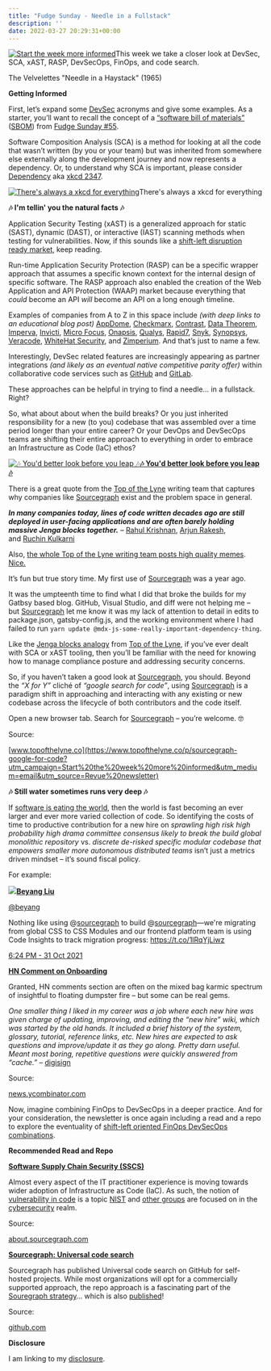 ```yaml
---
title: "Fudge Sunday - Needle in a Fullstack"
description: ''
date: 2022-03-27 20:29:31+00:00
---
```


[![Start the week more informed](https://cuthrell.com/favicon.png "Start the week more informed")](https://cuthrell.com/favicon.png)This week we take a closer look at DevSec, SCA, xAST, RASP, DevSecOps, FinOps, and code search.

The Velvelettes "Needle in a Haystack" (1965)

 **Getting Informed**

First, let’s expand some [DevSec](https://disruptops.com/devsecops-vs-devsecops/?utm_campaign=Start%20the%20week%20more%20informed&utm_medium=email&utm_source=Revue%20newsletter) acronyms and give some examples. As a starter, you’ll want to recall the concept of a [“software bill of materials”](https://www.cisa.gov/sbom?utm_campaign=Start%20the%20week%20more%20informed&utm_medium=email&utm_source=Revue%20newsletter) ([SBOM](https://www.cisa.gov/sbom?utm_campaign=Start%20the%20week%20more%20informed&utm_medium=email&utm_source=Revue%20newsletter)) from [Fudge Sunday #55](https://sunday.fudge.org/issues/fudge-sunday-everything-counts-in-ops-amounts-1073115?utm_campaign=Start%20the%20week%20more%20informed&utm_medium=email&utm_source=Revue%20newsletter).

Software Composition Analysis (SCA) is a method for looking at all the code that wasn’t written (by you or your team) but was inherited from somewhere else externally along the development journey and now represents a dependency. Or, to understand why SCA is important, please consider [Dependency](https://xkcd.com/2347/?utm_campaign=Start%20the%20week%20more%20informed&utm_medium=email&utm_source=Revue%20newsletter) aka [xkcd 2347](https://xkcd.com/2347/?utm_campaign=Start%20the%20week%20more%20informed&utm_medium=email&utm_source=Revue%20newsletter).

[![There's always a xkcd for everything](https://cuthrell.com/favicon.png "There's always a xkcd for everything")](https://cuthrell.com/favicon.png)There's always a xkcd for everything

 **🎶 I'm tellin' you the natural facts 🎶**

Application Security Testing (xAST) is a generalized approach for static (SAST), dynamic (DAST), or interactive (IAST) scanning methods when testing for vulnerabilities. Now, if this sounds like a [shift-left disruption ready market](https://www.ibm.com/blogs/services/2022/03/13/devops-to-devsecops-a-worthwhile-investment/?utm_campaign=Start%20the%20week%20more%20informed&utm_medium=email&utm_source=Revue%20newsletter), keep reading.

Run-time Application Security Protection (RASP) can be a specific wrapper approach that assumes a specific known context for the internal design of specific software. The RASP approach also enabled the creation of the Web Application and API Protection (WAAP) market because everything that *could* become an API *will* become an API on a long enough timeline.

Examples of companies from A to Z in this space include *(with deep links to an educational blog post)* [AppDome](https://www.appdome.com/blog/avoid-the-hidden-costs-of-building-secure-mobile-apps/?utm_campaign=Start%20the%20week%20more%20informed&utm_medium=email&utm_source=Revue%20newsletter), [Checkmarx](https://checkmarx.com/blog/the-open-source-supply-chain-under-assault-new-defenses-are-required/?utm_campaign=Start%20the%20week%20more%20informed&utm_medium=email&utm_source=Revue%20newsletter), [Contrast](https://www.contrastsecurity.com/security-influencers/why-the-difference-between-sast-dast-and-iast-matters?utm_campaign=Start%20the%20week%20more%20informed&utm_medium=email&utm_source=Revue%20newsletter), [Data Theorem](https://www.datatheorem.com/blog/securing-the-ci-cd-pipeline-in-pre-production?utm_campaign=Start%20the%20week%20more%20informed&utm_medium=email&utm_source=Revue%20newsletter), [Imperva](https://www.imperva.com/blog/api-gateway-or-not-you-need-api-security/?utm_campaign=Start%20the%20week%20more%20informed&utm_medium=email&utm_source=Revue%20newsletter), [Invicti](https://www.invicti.com/blog/web-security/dast-iast-sca-deeper-coverage-single-scan/?utm_campaign=Start%20the%20week%20more%20informed&utm_medium=email&utm_source=Revue%20newsletter), [Micro Focus](https://blog.microfocus.com/digital-transformation-a-proverbial-balancing-act/?utm_campaign=Start%20the%20week%20more%20informed&utm_medium=email&utm_source=Revue%20newsletter), [Onapsis](https://onapsis.com/blog/five-reasons-why-you-need-vulnerability-management-business-critical-applications-part5?utm_campaign=Start%20the%20week%20more%20informed&utm_medium=email&utm_source=Revue%20newsletter), [Qualys](https://blog.qualys.com/qualys-insights/2022/02/15/the-unbearable-lightness-of-unaudited-supply-chains?utm_campaign=Start%20the%20week%20more%20informed&utm_medium=email&utm_source=Revue%20newsletter), [Rapid7](https://www.rapid7.com/blog/post/2022/03/02/insightappsec-github-integration-keeps-risky-code-from-reaching-production/?utm_campaign=Start%20the%20week%20more%20informed&utm_medium=email&utm_source=Revue%20newsletter), [Snyk](https://snyk.io/blog/improve-cloud-coverage-reduce-infrastructure-drift/?utm_campaign=Start%20the%20week%20more%20informed&utm_medium=email&utm_source=Revue%20newsletter), [Synopsys](https://www.synopsys.com/blogs/software-security/software-bill-of-materials-bom/?utm_campaign=Start%20the%20week%20more%20informed&utm_medium=email&utm_source=Revue%20newsletter), [Veracode](https://www.veracode.com/blog/intro-appsec/what-sbom-and-why-do-you-need-one?utm_campaign=Start%20the%20week%20more%20informed&utm_medium=email&utm_source=Revue%20newsletter), [WhiteHat Security](https://www.whitehatsec.com/blog/application-security-has-its-best-ever-chance-for-success/?utm_campaign=Start%20the%20week%20more%20informed&utm_medium=email&utm_source=Revue%20newsletter), and [Zimperium](https://blog.zimperium.com/why-the-software-bill-of-materialssbom-must-extend-to-the-mobile-app-supply-chain/?utm_campaign=Start%20the%20week%20more%20informed&utm_medium=email&utm_source=Revue%20newsletter). And that’s just to name a few.

Interestingly, DevSec related features are increasingly appearing as partner integrations *(and likely as an eventual native competitive parity offer)* within collaborative code services such as [GitHub](https://github.blog/2022-02-22-github-advisory-database-now-open-to-community-contributions/?utm_campaign=Start%20the%20week%20more%20informed&utm_medium=email&utm_source=Revue%20newsletter) and [GitLab](https://about.gitlab.com/blog/2022/02/16/a-community-driven-advisory-database/?utm_campaign=Start%20the%20week%20more%20informed&utm_medium=email&utm_source=Revue%20newsletter).

These approaches can be helpful in trying to find a needle… in a fullstack. Right?

So, what about about when the build breaks? Or you just inherited responsibility for a new (to you) codebase that was assembled over a time period longer than your entire career? Or your DevOps and DevSecOps teams are shifting their entire approach to everything in order to embrace an Infrastructure as Code (IaC) ethos?

[![🎶 You'd better look before you leap 🎶](https://cuthrell.com/favicon.png "🎶 You'd better look before you leap 🎶")](https://cuthrell.com/favicon.png)**[🎶 You'd better look before you leap 🎶](https://www.topofthelyne.co/p/sourcegraph-google-for-code?utm_campaign=Start%20the%20week%20more%20informed&utm_medium=email&utm_source=Revue%20newsletter)**

There is a great quote from the [Top of the Lyne](https://www.topofthelyne.co/p/sourcegraph-google-for-code?s=r&utm_campaign=Start%20the%20week%20more%20informed&utm_medium=email&utm_source=Revue%20newsletter) writing team that captures why companies like [Sourcegraph](https://sourcegraph.com/search?utm_campaign=Start%20the%20week%20more%20informed&utm_medium=email&utm_source=Revue%20newsletter) exist and the problem space in general.

***In many companies today, lines of code written decades ago are still deployed in user-facing applications and are often barely holding massive Jenga blocks together.*** – [Rahul Krishnan](https://substack.com/profile/50015753-rahul-krishnan?utm_campaign=Start%20the%20week%20more%20informed&utm_medium=email&utm_source=Revue%20newsletter), [Arjun Rakesh](https://substack.com/profile/44710481-arjun-rakesh?utm_campaign=Start%20the%20week%20more%20informed&utm_medium=email&utm_source=Revue%20newsletter), and [Ruchin Kulkarni](https://substack.com/profile/45698552-ruchin-kulkarni?utm_campaign=Start%20the%20week%20more%20informed&utm_medium=email&utm_source=Revue%20newsletter)

Also, [the whole Top of the Lyne writing team posts high quality memes](https://www.topofthelyne.co/p/sourcegraph-google-for-code?utm_campaign=Start%20the%20week%20more%20informed&utm_medium=email&utm_source=Revue%20newsletter). [Nice.](https://www.topofthelyne.co/p/sourcegraph-google-for-code?utm_campaign=Start%20the%20week%20more%20informed&utm_medium=email&utm_source=Revue%20newsletter)

It’s fun but true story time. My first use of [Sourcegraph](https://sourcegraph.com/search?utm_campaign=Start%20the%20week%20more%20informed&utm_medium=email&utm_source=Revue%20newsletter) was a year ago.

It was the umpteenth time to find what I did that broke the builds for my Gatbsy based blog. GitHub, Visual Studio, and diff were not helping me – but [Sourcegraph](https://sourcegraph.com/search?utm_campaign=Start%20the%20week%20more%20informed&utm_medium=email&utm_source=Revue%20newsletter) let me know it was my lack of attention to detail in edits to package.json, gatsby-config.js, and the working environment where I had failed to run `yarn update @mdx-js-some-really-important-dependency-thing`.

Like the [Jenga blocks analogy](https://www.topofthelyne.co/p/sourcegraph-google-for-code?s=r&utm_campaign=Start%20the%20week%20more%20informed&utm_medium=email&utm_source=Revue%20newsletter) from [Top of the Lyne](https://www.topofthelyne.co/p/sourcegraph-google-for-code?s=r&utm_campaign=Start%20the%20week%20more%20informed&utm_medium=email&utm_source=Revue%20newsletter), if you’ve ever dealt with SCA or xAST tooling, then you’ll be familiar with the need for knowing how to manage compliance posture and addressing security concerns.

So, if you haven’t taken a good look at [Sourcegraph](https://sourcegraph.com/search?utm_campaign=Start%20the%20week%20more%20informed&utm_medium=email&utm_source=Revue%20newsletter), you should. Beyond the *“X for Y”* cliché of *“google search for code”*, using [Sourcegraph](https://sourcegraph.com/search?utm_campaign=Start%20the%20week%20more%20informed&utm_medium=email&utm_source=Revue%20newsletter) is a paradigm shift in approaching and interacting with any existing or new codebase across the lifecycle of both contributors and the code itself.

Open a new browser tab. Search for [Sourcegraph](https://sourcegraph.com/search?utm_campaign=Start%20the%20week%20more%20informed&utm_medium=email&utm_source=Revue%20newsletter) – you’re welcome. 🤓

Source:

[www.topofthelyne.co](https://www.topofthelyne.co/p/sourcegraph-google-for-code?utm_campaign=Start%20the%20week%20more%20informed&utm_medium=email&utm_source=Revue%20newsletter)

 **🎶 Still water sometimes runs very deep 🎶**

If [software is eating the world](https://fudge.org/archive/social-telecom-2030/?utm_campaign=Start%20the%20week%20more%20informed&utm_medium=email&utm_source=Revue%20newsletter), then the world is fast becoming an ever larger and ever more varied collection of code. So identifying the costs of time to productive contribution for a new hire on *sprawling high risk high probability high drama committee consensus likely to break the build global monolithic repository* vs. *discrete de-risked specific modular codebase that empowers smaller more autonomous distributed teams* isn’t just a metrics driven mindset – it’s sound fiscal policy.

For example:

[![](https://cuthrell.com/favicon.png)](https://cuthrell.com/favicon.png)**[Beyang Liu](https://twitter.com/beyang/status/1454937232368832522)**

[@beyang](https://twitter.com/beyang/status/1454937232368832522)

Nothing like using @[sourcegraph](https://twitter.com/sourcegraph) to build @[sourcegraph](https://twitter.com/sourcegraph)—we're migrating from global CSS to CSS Modules and our frontend platform team is using Code Insights to track migration progress: <https://t.co/1lRqYjLiwz>

 [6:24 PM - 31 Oct 2021](https://twitter.com/beyang/status/1454937232368832522)

**[HN Comment on Onboarding](https://news.ycombinator.com/item?id=30814406&utm_campaign=Start%20the%20week%20more%20informed&utm_medium=email&utm_source=Revue%20newsletter)**

Granted, HN comments section are often on the mixed bag karmic spectrum of insightful to floating dumpster fire – but some can be real gems.

*One smaller thing I liked in my career was a job where each new hire was given charge of updating, improving, and editing the “new hire” wiki, which was started by the old hands. It included a brief history of the system, glossary, tutorial, reference links, etc. New hires are expected to ask questions and improve/update it as they go along. Pretty darn useful. Meant most boring, repetitive questions were quickly answered from “cache.”* – [digisign](https://news.ycombinator.com/user?id=digisign&utm_campaign=Start%20the%20week%20more%20informed&utm_medium=email&utm_source=Revue%20newsletter)

Source:

[news.ycombinator.com](https://news.ycombinator.com/item?id=30814406&utm_campaign=Start%20the%20week%20more%20informed&utm_medium=email&utm_source=Revue%20newsletter)

Now, imagine combining FinOps to DevSecOps in a deeper practice. And for your consideration, the newsletter is once again including a read and a repo to explore the eventuality of [shift-left oriented FinOps DevSecOps combinations](https://sunday.fudge.org/issues/fudge-sunday-once-in-a-pipeline-1084136?utm_campaign=Start%20the%20week%20more%20informed&utm_medium=email&utm_source=Revue%20newsletter).

 **Recommended Read and Repo**

**[Software Supply Chain Security (SSCS)](https://about.sourcegraph.com/blog/real-weakest-link-in-software-supply-chain-security/?utm_campaign=Start%20the%20week%20more%20informed&utm_medium=email&utm_source=Revue%20newsletter)**

Almost every aspect of the IT practitioner experience is moving towards wider adoption of Infrastructure as Code (IaC). As such, the notion of [vulnerability in code](https://github.blog/2020-09-02-secure-your-software-supply-chain-and-protect-against-supply-chain-threats-github-blog/?utm_campaign=Start%20the%20week%20more%20informed&utm_medium=email&utm_source=Revue%20newsletter) is a topic [NIST](https://www.nist.gov/itl/executive-order-improving-nations-cybersecurity/software-supply-chain-security?utm_campaign=Start%20the%20week%20more%20informed&utm_medium=email&utm_source=Revue%20newsletter) and [other groups](https://www.dhs.gov/publication/assessment-critical-supply-chains-supporting-us-ict-industry?utm_campaign=Start%20the%20week%20more%20informed&utm_medium=email&utm_source=Revue%20newsletter) are focused on in the [cybersecurity](https://www.cisa.gov/ict-supply-chain-library?utm_campaign=Start%20the%20week%20more%20informed&utm_medium=email&utm_source=Revue%20newsletter) realm.

Source:

[about.sourcegraph.com](https://about.sourcegraph.com/blog/real-weakest-link-in-software-supply-chain-security/?utm_campaign=Start%20the%20week%20more%20informed&utm_medium=email&utm_source=Revue%20newsletter)

**[Sourcegraph: Universal code search](https://github.com/sourcegraph/sourcegraph?utm_campaign=Start%20the%20week%20more%20informed&utm_medium=email&utm_source=Revue%20newsletter)**

Sourcegraph has published Universal code search on GitHub for self-hosted projects. While most organizations will opt for a commercially supported approach, the repo approach is a fascinating part of the [Souregraph strategy](https://handbook.sourcegraph.com/strategy-goals/strategy/?utm_campaign=Start%20the%20week%20more%20informed&utm_medium=email&utm_source=Revue%20newsletter)… which is also [published](https://handbook.sourcegraph.com/strategy-goals/strategy/?utm_campaign=Start%20the%20week%20more%20informed&utm_medium=email&utm_source=Revue%20newsletter)!

Source:

[github.com](https://github.com/sourcegraph/sourcegraph?utm_campaign=Start%20the%20week%20more%20informed&utm_medium=email&utm_source=Revue%20newsletter)

 **Disclosure**

I am linking to my [disclosure](https://jaycuthrell.com/disclosure/?utm_campaign=sunday.fudge.org&utm_medium=email&utm_source=Revue%20newsletter).
